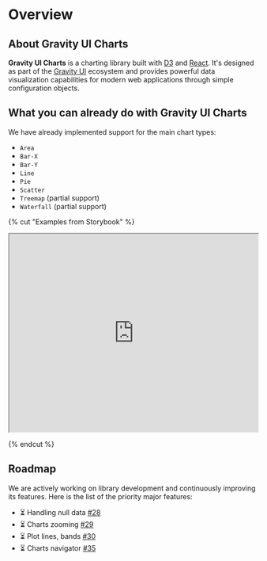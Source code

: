 # Overview

## About Gravity UI Charts

**Gravity UI Charts** is a charting library built with [D3](https://d3js.org/) and [React](https://react.dev/). It's designed as part of the [Gravity UI](https://gravity-ui.com/) ecosystem and provides powerful data visualization capabilities for modern web applications through simple configuration objects.

## What you can already do with Gravity UI Charts

We have already implemented support for the main chart types:

- `Area`
- `Bar-X`
- `Bar-Y`
- `Line`
- `Pie`
- `Scatter`
- `Treemap` (partial support)
- `Waterfall` (partial support)

{% cut "Examples from Storybook" %}

<iframe
    src="https://preview.gravity-ui.com/charts/iframe.html?args=&globals=&id=showcase--g-charts-showcase-story&viewMode=story"
    width="100%"
    height="400"
    ></iframe>

{% endcut %}

## Roadmap

We are actively working on library development and continuously improving its features. Here is the list of the priority major features:

- ⏳ Handling null data [#28](https://github.com/gravity-ui/charts/issues/28)
- ⏳ Charts zooming [#29](https://github.com/gravity-ui/charts/issues/29)
- ⏳ Plot lines, bands [#30](https://github.com/gravity-ui/charts/issues/30)
- ⏳ Charts navigator [#35](https://github.com/gravity-ui/charts/issues/35)
